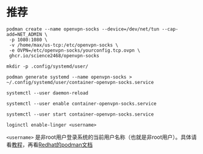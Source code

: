 # 推荐
```
podman create --name openvpn-socks --device=/dev/net/tun --cap-add=NET_ADMIN \
 -p 1080:1080 \
 -v /home/max/us-tcp:/etc/openvpn-socks \
 -e OVPN=/etc/openvpn-socks/yourconfig.tcp.ovpn \
 ghcr.io/science2468/openvpn-socks
 ```
```
mkdir -p .config/systemd/user/
```
```
podman generate systemd --name openvpn-socks > ~/.config/systemd/user/container-openvpn-socks.service
```
```
systemctl --user daemon-reload
```
```
systemctl --user enable container-openvpn-socks.service
```
```
systemctl --user start container-openvpn-socks.service
```
```
loginctl enable-linger <username>
```
`<username>` 是非root用户登录系统的当前用户名称（也就是非root用户）。具体请看[教程](https://www.cnblogs.com/newtonsky/p/15491806.html)，再看[Redhat的podman文档](https://docs.redhat.com/zh_hans/documentation/red_hat_enterprise_linux/9/html-single/building_running_and_managing_containers/index?extIdCarryOver=true&sc_cid=701f2000001OH6pAAG#proc_enabling-systemd-services_assembly_porting-containers-to-systemd-using-podman)
